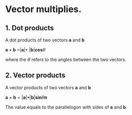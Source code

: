 # Vector multiplies.

## 1. Dot products

A dot products of two vectors **a** and **b**

**a** ${ \bullet}$ **b** =|**a**|${\bullet}$ |**b**|**cos**${\theta}$  

where the ${\theta	}$  refers to the angles between the two vectors.

## 2. Vector products

A vector products of two vectors **a** and **b** 

**a** ${\times}$ **b** = |**a**|${\bullet}$|**b**|**sin**${\theta}$**n**

The value equals to the parallelogon with sides of **a** and **b**.